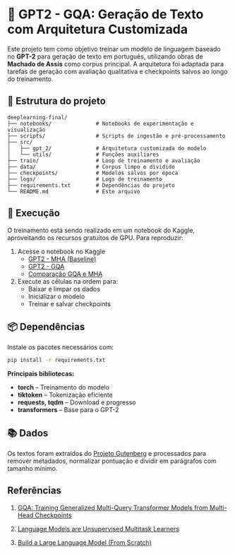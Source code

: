 # 🧠 GPT2 - GQA: Geração de Texto com Arquitetura Customizada
Este projeto tem como objetivo treinar um modelo de linguagem baseado no **GPT-2** para geração de texto em português, utilizando obras de **Machado de Assis** como corpus principal. A arquitetura foi adaptada para tarefas de geração com avaliação qualitativa e checkpoints salvos ao longo do treinamento.

## 📁 Estrutura do projeto

```
deeplearning-final/
├── notebooks/              # Notebooks de experimentação e visualização
├── scripts/                # Scripts de ingestão e pré-processamento
├── src/
│   ├── gpt_2/              # Arquitetura customizada do modelo
│   └── utils/              # Funções auxiliares
├── train/                  # Loop de treinamento e avaliação
├── data/                   # Corpus limpo e dividido
├── checkpoints/            # Modelos salvos por época
├── logs/                   # Logs de treinamento
├── requirements.txt        # Dependências do projeto
└── README.md               # Este arquivo
```

## 🚀 Execução

O treinamento está sendo realizado em um notebook do Kaggle, aproveitando os recursos gratuitos de GPU. Para reproduzir:

1. Acesse o notebook no Kaggle
   - [GPT2 - MHA (Baseline)](https://www.kaggle.com/code/losout0/gpt-multihead)
   - [GPT2 - GQA](https://www.kaggle.com/code/losout0/gpt-gqa)
   - [Comparação GQA e MHA](https://www.kaggle.com/code/andrefelipealmeida/fork-of-compara-o-gpt-gqa-e-multihead)
2. Execute as células na ordem para:
   - Baixar e limpar os dados
   - Inicializar o modelo
   - Treinar e salvar checkpoints

## 📦 Dependências
Instale os pacotes necessários com:

```bash
pip install -r requirements.txt
```
**Principais bibliotecas:**
- **torch** – Treinamento do modelo
- **tiktoken** – Tokenização eficiente
- **requests, tqdm** – Download e progresso
- **transformers** – Base para o GPT-2

## 📚 Dados
Os textos foram extraídos do [Projeto Gutenberg](https://www.gutenberg.org/) e processados para remover metadados, normalizar pontuação e dividir em parágrafos com tamanho mínimo.

## Referências
1. [GQA: Training Generalized Multi-Query Transformer Models from Multi-Head Checkpoints](https://arxiv.org/abs/2305.13245)
2. [Language Models are Unsupervised Multitask Learners](https://cdn.openai.com/better-language-models/language_models_are_unsupervised_multitask_learners.pdf)

3. [Build a Large Language Model (From Scratch)](https://github.com/rasbt/LLMs-from-scratch)
